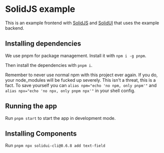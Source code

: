 # SolidJS example

This is an example frontend with [SolidJS](https://docs.solidjs.com) and [SolidUI](https://www.solid-ui.com/docs/introduction) that uses the example backend.

## Installing dependencies

We use pnpm for package management. Install it with `npm i -g pnpm`.

Then install the dependencies with `pnpm i`.

Remember to never use normal npm with this project ever again. If you do, your node_modules will be fucked up severely. This isn't a threat, this is a fact. To save yourself you can `alias npm="echo 'no npm, only pnpm'"` and `alias npx="echo 'no npx, only pnpm npx'"` in your shell config.

## Running the app

Run `pnpm start` to start the app in development mode.

## Installing Components

Run `pnpm npx solidui-cli@0.6.8 add text-field`
